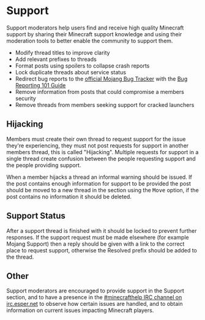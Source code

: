 # Support

Support moderators help users find and receive high quality Minecraft support by sharing their Minecraft support knowledge and using their moderation tools to better enable the community to support them.

* Modify thread titles to improve clarity
* Add relevant prefixes to threads
* Format posts using spoilers to collapse crash reports
* Lock duplicate threads about service status
* Redirect bug reports to the [official Mojang Bug Tracker](https://bugs.mojang.com/browse/MC) with the [Bug Reporting 101 Guide](http://www.minecraftforum.net/forums/support/unmodified-minecraft-client/1855459-official-bug-reporting)
* Remove information from posts that could compromise a members security
* Remove threads from members seeking support for cracked launchers

## Hijacking

Members must create their own thread to request support for the issue they're experiencing, they must not post requests for support in another members thread, this is called "Hijacking". Multiple requests for support in a single thread create confusion between the people requesting support and the people providing support.

When a member hijacks a thread an informal warning should be issued. If the post contains enough information for support to be provided the post should be moved to a new thread in the section using the <kbd>Move</kbd> option, if the post contains no information it should be deleted.

## Support Status

After a support thread is finished with it should be locked to prevent further responses. If the support request must be made elsewhere (for example Mojang Support) then a reply should be given with a link to the correct place to request support, otherwise the Resolved prefix should be added to the thread.

## Other

Support moderators are encouraged to provide support in the Support section, and to have a presence in the [#minecrafthelp IRC channel on irc.esper.net](http://www.minecraftforum.net/meta/chat) to observe how certain issues are handled, and to obtain information on current issues impacting Minecraft players.
